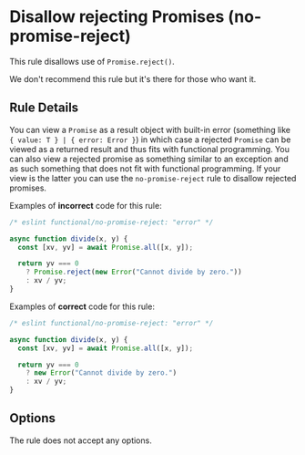 # Disallow rejecting Promises (no-promise-reject)

This rule disallows use of `Promise.reject()`.

We don't recommend this rule but it's there for those who want it.

## Rule Details

You can view a `Promise` as a result object with built-in error (something like `{ value: T } | { error: Error }`) in which case a rejected `Promise` can be viewed as a returned result and thus fits with functional programming.
You can also view a rejected promise as something similar to an exception and as such something that does not fit with functional programming.
If your view is the latter you can use the `no-promise-reject` rule to disallow rejected promises.

Examples of **incorrect** code for this rule:

```js
/* eslint functional/no-promise-reject: "error" */

async function divide(x, y) {
  const [xv, yv] = await Promise.all([x, y]);

  return yv === 0
    ? Promise.reject(new Error("Cannot divide by zero."))
    : xv / yv;
}
```

Examples of **correct** code for this rule:

```js
/* eslint functional/no-promise-reject: "error" */

async function divide(x, y) {
  const [xv, yv] = await Promise.all([x, y]);

  return yv === 0
    ? new Error("Cannot divide by zero.")
    : xv / yv;
}
```

## Options

The rule does not accept any options.
